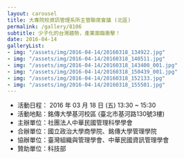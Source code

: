 ```yaml
---
layout: carousel
title: 大專院校資訊管理系所主管聯席會議 (北區)
permalink: /gallery/8106
subtitle: 少子化的台灣趨勢，產業面臨衝擊！
date: 2016-04-14
galleryList:
- img: "/assets/img/2016-04-14/20160318_134922.jpg"
- img: "/assets/img/2016-04-14/20160318_140511.jpg"
- img: "/assets/img/2016-04-14/20160318_143400_001.jpg"
- img: "/assets/img/2016-04-14/20160318_150439_001.jpg"
- img: "/assets/img/2016-04-14/20160318_152133.jpg"
- img: "/assets/img/2016-04-14/20160318_155501.jpg"
---
```


 - 活動日程： 2016 年 03 月 18 日  (五)   13:30  ~  15:30
 - 活動地點：銘傳大學基河校區 (臺北市基河路130號3樓)
 - 主辦單位：社團法人中華民國管理科學學會
 - 合辦單位：國立政治大學商學院、銘傳大學管理學院
 - 協辦單位：臺灣組織與管理學會、中華民國資訊管理學會
 - 贊助單位：科技部